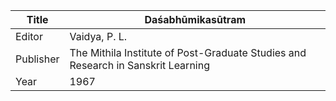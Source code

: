|Title | Daśabhūmikasūtram 
| --- | --- 
|Editor | Vaidya, P. L.
|Publisher | The Mithila Institute of Post-Graduate Studies and Research in Sanskrit Learning
|Year | 1967